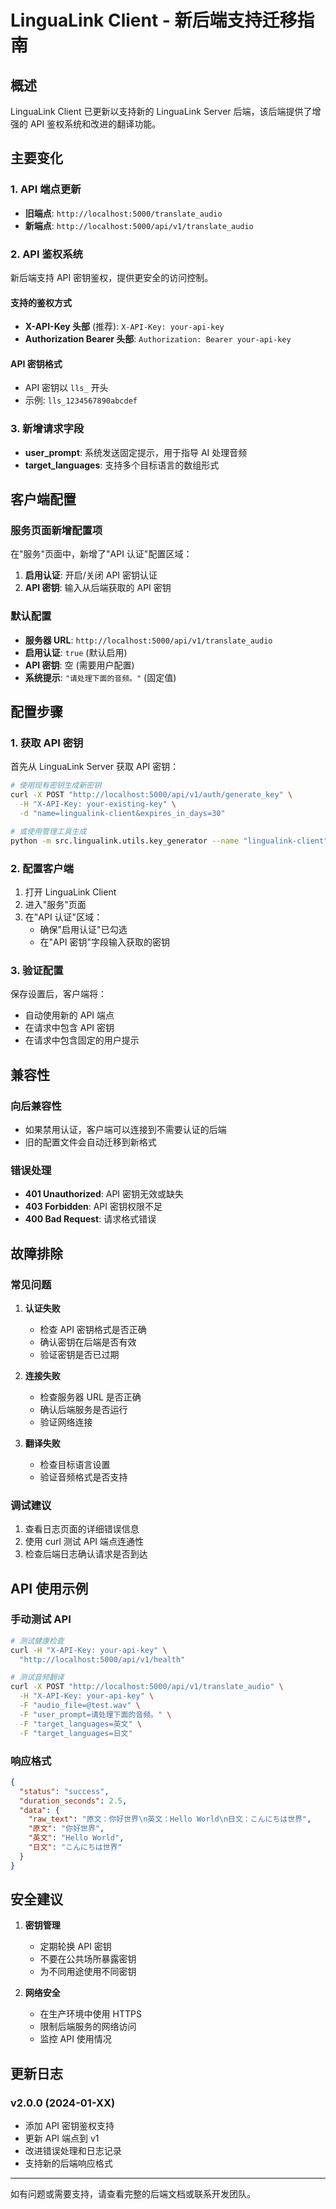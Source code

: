 # LinguaLink Client - 新后端支持迁移指南

## 概述

LinguaLink Client 已更新以支持新的 LinguaLink Server 后端，该后端提供了增强的 API 鉴权系统和改进的翻译功能。

## 主要变化

### 1. API 端点更新
- **旧端点**: `http://localhost:5000/translate_audio`
- **新端点**: `http://localhost:5000/api/v1/translate_audio`

### 2. API 鉴权系统
新后端支持 API 密钥鉴权，提供更安全的访问控制。

#### 支持的鉴权方式
- **X-API-Key 头部** (推荐): `X-API-Key: your-api-key`
- **Authorization Bearer 头部**: `Authorization: Bearer your-api-key`

#### API 密钥格式
- API 密钥以 `lls_` 开头
- 示例: `lls_1234567890abcdef`

### 3. 新增请求字段
- **user_prompt**: 系统发送固定提示，用于指导 AI 处理音频
- **target_languages**: 支持多个目标语言的数组形式

## 客户端配置

### 服务页面新增配置项

在"服务"页面中，新增了"API 认证"配置区域：

1. **启用认证**: 开启/关闭 API 密钥认证
2. **API 密钥**: 输入从后端获取的 API 密钥

### 默认配置
- **服务器 URL**: `http://localhost:5000/api/v1/translate_audio`
- **启用认证**: `true` (默认启用)
- **API 密钥**: 空 (需要用户配置)
- **系统提示**: `"请处理下面的音频。"` (固定值)

## 配置步骤

### 1. 获取 API 密钥

首先从 LinguaLink Server 获取 API 密钥：

```bash
# 使用现有密钥生成新密钥
curl -X POST "http://localhost:5000/api/v1/auth/generate_key" \
  -H "X-API-Key: your-existing-key" \
  -d "name=lingualink-client&expires_in_days=30"

# 或使用管理工具生成
python -m src.lingualink.utils.key_generator --name "lingualink-client"
```

### 2. 配置客户端

1. 打开 LinguaLink Client
2. 进入"服务"页面
3. 在"API 认证"区域：
   - 确保"启用认证"已勾选
   - 在"API 密钥"字段输入获取的密钥

### 3. 验证配置

保存设置后，客户端将：
- 自动使用新的 API 端点
- 在请求中包含 API 密钥
- 在请求中包含固定的用户提示

## 兼容性

### 向后兼容性
- 如果禁用认证，客户端可以连接到不需要认证的后端
- 旧的配置文件会自动迁移到新格式

### 错误处理
- **401 Unauthorized**: API 密钥无效或缺失
- **403 Forbidden**: API 密钥权限不足
- **400 Bad Request**: 请求格式错误

## 故障排除

### 常见问题

1. **认证失败**
   - 检查 API 密钥格式是否正确
   - 确认密钥在后端是否有效
   - 验证密钥是否已过期

2. **连接失败**
   - 检查服务器 URL 是否正确
   - 确认后端服务是否运行
   - 验证网络连接

3. **翻译失败**
   - 检查目标语言设置
   - 验证音频格式是否支持

### 调试建议

1. 查看日志页面的详细错误信息
2. 使用 curl 测试 API 端点连通性
3. 检查后端日志确认请求是否到达

## API 使用示例

### 手动测试 API

```bash
# 测试健康检查
curl -H "X-API-Key: your-api-key" \
  "http://localhost:5000/api/v1/health"

# 测试音频翻译
curl -X POST "http://localhost:5000/api/v1/translate_audio" \
  -H "X-API-Key: your-api-key" \
  -F "audio_file=@test.wav" \
  -F "user_prompt=请处理下面的音频。" \
  -F "target_languages=英文" \
  -F "target_languages=日文"
```

### 响应格式

```json
{
  "status": "success",
  "duration_seconds": 2.5,
  "data": {
    "raw_text": "原文：你好世界\n英文：Hello World\n日文：こんにちは世界",
    "原文": "你好世界",
    "英文": "Hello World", 
    "日文": "こんにちは世界"
  }
}
```

## 安全建议

1. **密钥管理**
   - 定期轮换 API 密钥
   - 不要在公共场所暴露密钥
   - 为不同用途使用不同密钥

2. **网络安全**
   - 在生产环境中使用 HTTPS
   - 限制后端服务的网络访问
   - 监控 API 使用情况

## 更新日志

### v2.0.0 (2024-01-XX)
- 添加 API 密钥鉴权支持
- 更新 API 端点到 v1
- 改进错误处理和日志记录
- 支持新的后端响应格式

---

如有问题或需要支持，请查看完整的后端文档或联系开发团队。 